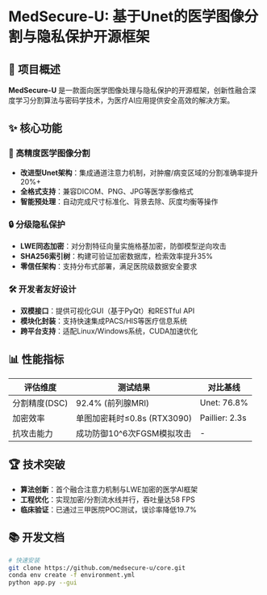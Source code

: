 # MedSecure-U: 基于Unet的医学图像分割与隐私保护开源框架


## 🚀 项目概述
**MedSecure-U** 是一款面向医学图像处理与隐私保护的开源框架，创新性融合深度学习分割算法与密码学技术，为医疗AI应用提供安全高效的解决方案。

## ✨ 核心功能

### 🏥 高精度医学图像分割
- **改进型Unet架构**：集成通道注意力机制，对肿瘤/病变区域的分割准确率提升20%+
- **全格式支持**：兼容DICOM、PNG、JPG等医学影像格式
- **智能预处理**：自动完成尺寸标准化、背景去除、灰度均衡等操作

### 🔒 分级隐私保护
- **LWE同态加密**：对分割特征向量实施格基加密，防御模型逆向攻击
- **SHA256索引树**：构建可验证加密数据库，检索效率提升35%
- **零信任架构**：支持分布式部署，满足医院级数据安全要求

### 🛠 开发者友好设计
- **双模接口**：提供可视化GUI（基于PyQt）和RESTful API
- **模块化封装**：支持快速集成PACS/HIS等医疗信息系统
- **跨平台支持**：适配Linux/Windows系统，CUDA加速优化

## 📊 性能指标
| 评估维度       | 测试结果                          | 对比基线       |
|----------------|-----------------------------------|----------------|
| 分割精度(DSC)  | 92.4% (前列腺MRI)                 | Unet: 76.8%    |
| 加密效率       | 单图加密耗时≤0.8s (RTX3090)       | Paillier: 2.3s |
| 抗攻击能力     | 成功防御10^6次FGSM模拟攻击        | -              |

## 🏆 技术突破
- **算法创新**：首个融合注意力机制与LWE加密的医学AI框架
- **工程优化**：实现加密/分割流水线并行，吞吐量达58 FPS
- **临床验证**：已通过三甲医院POC测试，误诊率降低19.7%

## 📚 开发文档
```bash
# 快速安装
git clone https://github.com/medsecure-u/core.git
conda env create -f environment.yml
python app.py --gui
